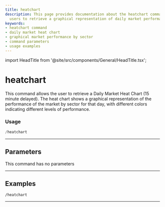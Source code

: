 ```yaml
---
title: heatchart
description: This page provides documentation about the heatchart command that allows
  users to retrieve a graphical representation of daily market performance by sector.
keywords:
- heatchart command
- daily market heat chart
- graphical market performance by sector
- command parameters
- usage examples
---
```


import HeadTitle from '@site/src/components/General/HeadTitle.tsx';

<HeadTitle title="heatchart - General - Discord - Reference | OpenBB Bot Docs" />

# heatchart

This command allows the user to retrieve a Daily Market Heat Chart (15 minute delayed). The heat chart shows a graphical representation of the performance of the market by sector for that day, with different colors indicating different levels of performance.

### Usage

```python wordwrap
/heatchart
```

---

## Parameters

This command has no parameters

---

## Examples

```
/heatchart
```

---
